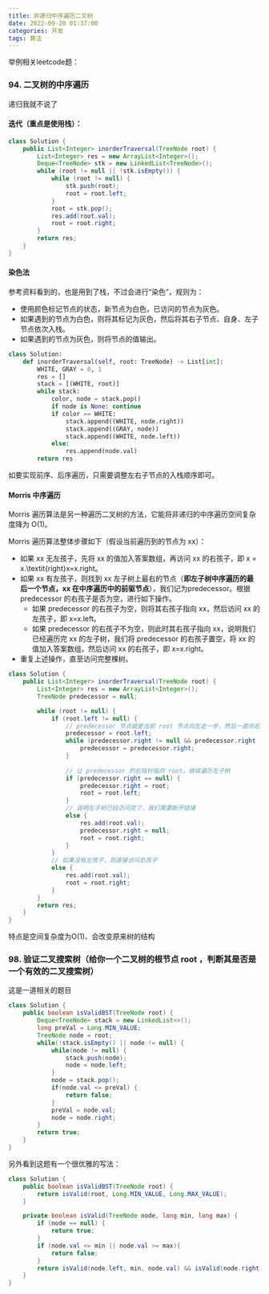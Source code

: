 ```yaml
---
title: 非递归中序遍历二叉树
date: 2022-09-20 01:37:00
categories: 开发
tags: 算法
---
```


举例相关leetcode题：

<!-- more -->

### 94. 二叉树的中序遍历
递归我就不说了

#### 迭代（重点是使用栈）：
```java
class Solution {
    public List<Integer> inorderTraversal(TreeNode root) {
        List<Integer> res = new ArrayList<Integer>();
        Deque<TreeNode> stk = new LinkedList<TreeNode>();
        while (root != null || !stk.isEmpty()) {
            while (root != null) {
                stk.push(root);
                root = root.left;
            }
            root = stk.pop();
            res.add(root.val);
            root = root.right;
        }
        return res;
    }
}
```

#### 染色法
参考资料看到的，也是用到了栈，不过会进行“染色”，规则为：
- 使用颜色标记节点的状态，新节点为白色，已访问的节点为灰色。
- 如果遇到的节点为白色，则将其标记为灰色，然后将其右子节点、自身、左子节点依次入栈。
- 如果遇到的节点为灰色，则将节点的值输出。

```python
class Solution:
    def inorderTraversal(self, root: TreeNode) -> List[int]:
        WHITE, GRAY = 0, 1
        res = []
        stack = [(WHITE, root)]
        while stack:
            color, node = stack.pop()
            if node is None: continue
            if color == WHITE:
                stack.append((WHITE, node.right))
                stack.append((GRAY, node))
                stack.append((WHITE, node.left))
            else:
                res.append(node.val)
        return res
```
如要实现前序、后序遍历，只需要调整左右子节点的入栈顺序即可。


#### Morris 中序遍历
Morris 遍历算法是另一种遍历二叉树的方法，它能将非递归的中序遍历空间复杂度降为 O(1)。

Morris 遍历算法整体步骤如下（假设当前遍历到的节点为 xx）：

- 如果 xx 无左孩子，先将 xx 的值加入答案数组，再访问 xx 的右孩子，即 x = x.\textit{right}x=x.right。
- 如果 xx 有左孩子，则找到 xx 左子树上最右的节点（**即左子树中序遍历的最后一个节点，xx 在中序遍历中的前驱节点**），我们记为predecessor。根据 predecessor 的右孩子是否为空，进行如下操作。
    - 如果 predecessor 的右孩子为空，则将其右孩子指向 xx，然后访问 xx 的左孩子，即 x=x.left。
    - 如果 predecessor 的右孩子不为空，则此时其右孩子指向 xx，说明我们已经遍历完 xx 的左子树，我们将 predecessor 的右孩子置空，将 xx 的值加入答案数组，然后访问 xx 的右孩子，即 x=x.right。
- 重复上述操作，直至访问完整棵树。

```java
class Solution {
    public List<Integer> inorderTraversal(TreeNode root) {
        List<Integer> res = new ArrayList<Integer>();
        TreeNode predecessor = null;

        while (root != null) {
            if (root.left != null) {
                // predecessor 节点就是当前 root 节点向左走一步，然后一直向右走至无法走为止
                predecessor = root.left;
                while (predecessor.right != null && predecessor.right != root) {
                    predecessor = predecessor.right;
                }
                
                // 让 predecessor 的右指针指向 root，继续遍历左子树
                if (predecessor.right == null) {
                    predecessor.right = root;
                    root = root.left;
                }
                // 说明左子树已经访问完了，我们需要断开链接
                else {
                    res.add(root.val);
                    predecessor.right = null;
                    root = root.right;
                }
            }
            // 如果没有左孩子，则直接访问右孩子
            else {
                res.add(root.val);
                root = root.right;
            }
        }
        return res;
    }
}
```

特点是空间复杂度为O(1)、会改变原来树的结构


### 98. 验证二叉搜索树（给你一个二叉树的根节点 root ，判断其是否是一个有效的二叉搜索树）
这是一道相关的题目

```java
class Solution {
    public boolean isValidBST(TreeNode root) {
        Deque<TreeNode> stack = new LinkedList<>();
        long preVal = Long.MIN_VALUE;
        TreeNode node = root;
        while(!stack.isEmpty() || node != null) {
            while(node != null) {
                stack.push(node);
                node = node.left;
            }
            node = stack.pop();
            if(node.val <= preVal) {
                return false;
            }
            preVal = node.val;
            node = node.right;
        }
        return true;
    }
}
```

另外看到这题有一个很优雅的写法：
```java
class Solution {
    public boolean isValidBST(TreeNode root) {
        return isValid(root, Long.MIN_VALUE, Long.MAX_VALUE);
    }

    private boolean isValid(TreeNode node, long min, long max) {
        if (node == null) {
            return true;
        }
        if (node.val <= min || node.val >= max){
            return false;
        }
        return isValid(node.left, min, node.val) && isValid(node.right, node.val, max);
    }
}
```


